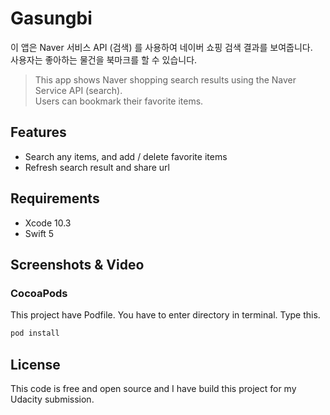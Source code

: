 # Gasungbi
이 앱은 Naver 서비스 API (검색) 를 사용하여 네이버 쇼핑 검색 결과를 보여줍니다.</br> 사용자는 좋아하는 물건을 북마크를 할 수 있습니다.

> This app shows Naver shopping search results using the Naver Service API (search).</br> Users can bookmark their favorite items.

## Features 

- Search any items, and add / delete favorite items
- Refresh search result and share url 

## Requirements

- Xcode 10.3
- Swift 5

## Screenshots & Video


### CocoaPods
This project have Podfile. You have to enter directory in terminal.
Type this.

```ruby
pod install
```

## License
This code is free and open source and I have build this project for my Udacity submission.

            
